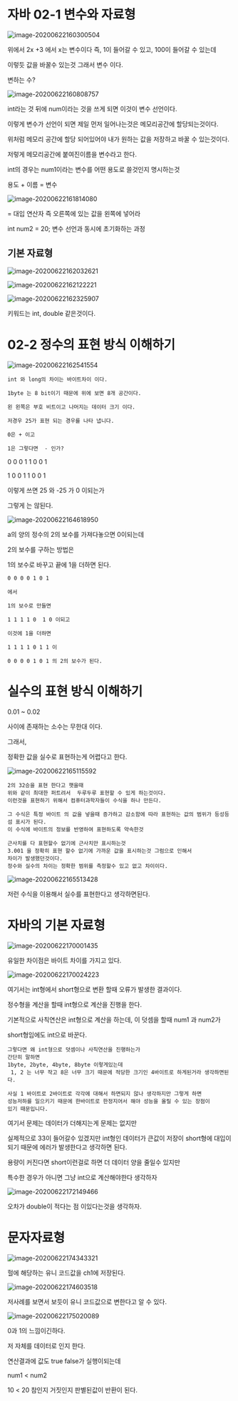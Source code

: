 # 자바 02-1 변수와 자료형

![image-20200622160300504](C:%5CUsers%5Coksos%5CAppData%5CRoaming%5CTypora%5Ctypora-user-images%5Cimage-20200622160300504.png)

 위에서 2x +3 에서 x는 변수이다 즉, 1이 들어갈 수 있고, 100이 들어갈 수 있는데 

이렇듯 값을 바꿀수 있는것  그래서 변수 이다.

변하는 수?

![image-20200622160808757](C:%5CUsers%5Coksos%5CAppData%5CRoaming%5CTypora%5Ctypora-user-images%5Cimage-20200622160808757.png)

int라는 것 뒤에 num이라는 것을 쓰게 되면 이것이 변수 선언이다.

이렇게 변수가 선언이 되면 제일 먼저 일어나는것은 메모리공간에 할당되는것이다.



위처럼 메모리 공간에 할당 되어있어야 내가 원하는  값을 저장하고 바꿀 수 있는것이다.

저렇게 메모리공간에 붙여진이름을 변수라고 한다.

 int의 경우는 num1이라는 변수를 어떤 용도로 쓸것인지 명시하는것

용도 + 이름 = 변수

![image-20200622161814080](1.%20%EC%9E%90%EB%B0%94%2002-1%20%EB%B3%80%EC%88%98%EC%99%80%20%EC%9E%90%EB%A3%8C%ED%98%95.assets/image-20200622161814080.png)

= 대입 연산자 즉 오른쪽에 있는 값을 왼쪽에 넣어라

int num2  =  20; 변수 선언과 동시에 초기화하는 과정





## 기본 자료형

![image-20200622162032621](1.%20%EC%9E%90%EB%B0%94%2002-1%20%EB%B3%80%EC%88%98%EC%99%80%20%EC%9E%90%EB%A3%8C%ED%98%95.assets/image-20200622162032621.png)

![image-20200622162122221](1.%20%EC%9E%90%EB%B0%94%2002-1%20%EB%B3%80%EC%88%98%EC%99%80%20%EC%9E%90%EB%A3%8C%ED%98%95.assets/image-20200622162122221.png)

![image-20200622162325907](1.%20%EC%9E%90%EB%B0%94%2002-1%20%EB%B3%80%EC%88%98%EC%99%80%20%EC%9E%90%EB%A3%8C%ED%98%95.assets/image-20200622162325907.png)

키워드는 int, double 같은것이다. 

# 02-2 정수의 표현 방식 이해하기

![image-20200622162541554](1.%20%EC%9E%90%EB%B0%94%2002-1%20%EB%B3%80%EC%88%98%EC%99%80%20%EC%9E%90%EB%A3%8C%ED%98%95.assets/image-20200622162541554.png)

```
int 와 long의 차이는 바이트차이 이다.

1byte 는 8 bit이기 때문에 위에 보면 8개 공간이다.

왼 왼쪽은 부호 비트이고 나머지는 데이터 크기 이다.

저경우 25가 표현 되는 경우를 나타 냅니다. 

0은 + 이고

1은 그렇다면  - 인가?
```

0 0 0 1 1 0 0 1

1 0 0 1 1 0 0 1

이렇게 쓰면  25 와 -25 가 0 이되는가

그렇게 는  않된다.

![image-20200622164618950](1.%20%EC%9E%90%EB%B0%94%2002-1%20%EB%B3%80%EC%88%98%EC%99%80%20%EC%9E%90%EB%A3%8C%ED%98%95.assets/image-20200622164618950.png)

a의 양의 정수의 2의 보수를 가져다놓으면 0이되는데

2의 보수를 구하는 방법은 

1의 보수로 바꾸고 끝에 1을 더하면 된다. 



```
0 0 0 0 1 0 1

에서 

1의 보수로 만들면 

1 1 1 1 0  1 0 이되고

이것에 1을 더하면

1 1 1 1 0 1 1 이 

0 0 0 0 1 0 1 의 2의 보수가 된다. 
```

# 실수의 표현 방식 이해하기

0.01 ~ 0.02 

사이에 존재하는 소수는 무한대 이다. 

그래서,

 정확한 값을 실수로 표현하는게 어렵다고 한다. 

![image-20200622165115592](1.%20%EC%9E%90%EB%B0%94%2002-1%20%EB%B3%80%EC%88%98%EC%99%80%20%EC%9E%90%EB%A3%8C%ED%98%95.assets/image-20200622165115592.png)

```
2의 32승을 표현 한다고 햇을때
위와 같이 최대한 퍼트려서  두루두루 표현할 수 있게 하는것이다.
이런것을 표현하기 위해서 컴퓨터과학자들이 수식을 하나 만든다. 

그 수식은 특정 바이트 의 값을 넣을때 증가하고 감소함에 따라 표현하는 값의 범위가 등성등섬 표시가 된다. 
이 수식에 바이트의 정보를 반영하여 표현하도록 약속한것

근사치를 다 표현할수 없기에 근사치만 표시하는것
3.001 을 정확히 표현 할수 없기에 가까운 값을 표시하는것 그럼으로 인해서
차이가 발생했던것이다. 
정수와 실수의 차이는 정확한 범위를 측정할수 있고 없고 차이이다. 
```

![image-20200622165513428](1.%20%EC%9E%90%EB%B0%94%2002-1%20%EB%B3%80%EC%88%98%EC%99%80%20%EC%9E%90%EB%A3%8C%ED%98%95.assets/image-20200622165513428.png)

저런 수식을 이용해서 실수를 표현한다고 생각하면된다. 



# 자바의 기본 자료형

![image-20200622170001435](1.%20%EC%9E%90%EB%B0%94%2002-1%20%EB%B3%80%EC%88%98%EC%99%80%20%EC%9E%90%EB%A3%8C%ED%98%95.assets/image-20200622170001435.png)

유일한 차이점은 바이트 차이를 가지고 있다. 

![image-20200622170024223](1.%20%EC%9E%90%EB%B0%94%2002-1%20%EB%B3%80%EC%88%98%EC%99%80%20%EC%9E%90%EB%A3%8C%ED%98%95.assets/image-20200622170024223.png)

여기서는 int형에서 short형으로 변환 할때 오류가 발생한 결과이다.

정수형을 계산을 할때 int형으로 계산을 진행을 한다. 

기본적으로 사칙연산은 int형으로 계산을 하는데, 이 덧셈을 할때 num1 과  num2가

short형임에도 int으로 바꾼다. 

```
그렇다면 왜 int형으로 덧셈이나 사칙연산을 진행하는가
간단히 말하면 
1byte, 2byte, 4byte, 8byte 이렇게있는데 
 1, 2 는 너무 작고 8은 너무 크기 때문에 적당한 크기인 4바이트로 하게된거라 생각하면된다. 

사실 1 바이트로 2바이트로 각각에 대해서 하면되지 않나 생각하지만 그렇게 하면 
성능저하를 일으키기 때문에 한바이트로 한정지어서 해야 성능을 올릴 수 있는 장점이
있기 때문입니다. 
```

여기서 문제는 데이터가 더해지는게 문제는 없지만 

실제적으로 33이 들어갈수 있겠지만 int형인 데이터가 큰값이 저장이 short형에 대입이되기 때문에 에러가 발생한다고 생각하면 된다. 

용량이 커진다면  short이런걸로 하면 더 데이터 양을 줄일수 있지만

특수한 경우가 아니면 그냥 int으로 계산해야한다 생각하자



![image-20200622172149466](1.%20%EC%9E%90%EB%B0%94%2002-1%20%EB%B3%80%EC%88%98%EC%99%80%20%EC%9E%90%EB%A3%8C%ED%98%95.assets/image-20200622172149466.png)

오차가 double이 적다는 점 이있다는것을 생각하자.



# 문자자료형

![image-20200622174343321](1.%20%EC%9E%90%EB%B0%94%2002-1%20%EB%B3%80%EC%88%98%EC%99%80%20%EC%9E%90%EB%A3%8C%ED%98%95.assets/image-20200622174343321.png)

헐에 해당하는 유니 코드값을 ch1에 저장된다. 

![image-20200622174603518](1.%20%EC%9E%90%EB%B0%94%2002-1%20%EB%B3%80%EC%88%98%EC%99%80%20%EC%9E%90%EB%A3%8C%ED%98%95.assets/image-20200622174603518.png)

저사례를 보면서 보듯이 유니 코드값으로 변한다고 알 수 있다. 

![image-20200622175020089](1.%20%EC%9E%90%EB%B0%94%2002-1%20%EB%B3%80%EC%88%98%EC%99%80%20%EC%9E%90%EB%A3%8C%ED%98%95.assets/image-20200622175020089.png)

0과 1의 느낌이긴하다. 

저 자체를 데이터로 인지 한다. 

연산결과에 값도 true false가 실행이되는데

num1 < num2 

10  < 20 참인지 거짓인지 판별된값이 반환이 된다. 

